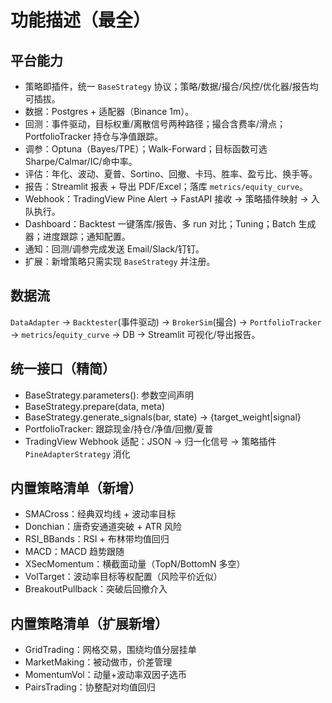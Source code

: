 # 功能描述（最全）

## 平台能力
- 策略即插件，统一 `BaseStrategy` 协议；策略/数据/撮合/风控/优化器/报告均可插拔。
- 数据：Postgres + 适配器（Binance 1m）。
- 回测：事件驱动，目标权重/离散信号两种路径；撮合含费率/滑点；PortfolioTracker 持仓与净值跟踪。
- 调参：Optuna（Bayes/TPE）；Walk-Forward；目标函数可选 Sharpe/Calmar/IC/命中率。
- 评估：年化、波动、夏普、Sortino、回撤、卡玛、胜率、盈亏比、换手等。
- 报告：Streamlit 报表 + 导出 PDF/Excel；落库 `metrics/equity_curve`。
- Webhook：TradingView Pine Alert → FastAPI 接收 → 策略插件映射 → 入队执行。
- Dashboard：Backtest 一键落库/报告、多 run 对比；Tuning；Batch 生成器；进度跟踪；通知配置。
- 通知：回测/调参完成发送 Email/Slack/钉钉。
- 扩展：新增策略只需实现 `BaseStrategy` 并注册。

## 数据流
`DataAdapter` → `Backtester`(事件驱动) → `BrokerSim`(撮合) → `PortfolioTracker` → `metrics`/`equity_curve` → DB → Streamlit 可视化/导出报告。

## 统一接口（精简）
- BaseStrategy.parameters(): 参数空间声明
- BaseStrategy.prepare(data, meta)
- BaseStrategy.generate_signals(bar, state) → {target_weight|signal}
- PortfolioTracker: 跟踪现金/持仓/净值/回撤/夏普
- TradingView Webhook 适配：JSON → 归一化信号 → 策略插件 `PineAdapterStrategy` 消化


## 内置策略清单（新增）
- SMACross：经典双均线 + 波动率目标
- Donchian：唐奇安通道突破 + ATR 风险
- RSI_BBands：RSI + 布林带均值回归
- MACD：MACD 趋势跟随
- XSecMomentum：横截面动量（TopN/BottomN 多空）
- VolTarget：波动率目标等权配置（风险平价近似）
- BreakoutPullback：突破后回撤介入


## 内置策略清单（扩展新增）
- GridTrading：网格交易，围绕均值分层挂单
- MarketMaking：被动做市，价差管理
- MomentumVol：动量+波动率双因子选币
- PairsTrading：协整配对均值回归
